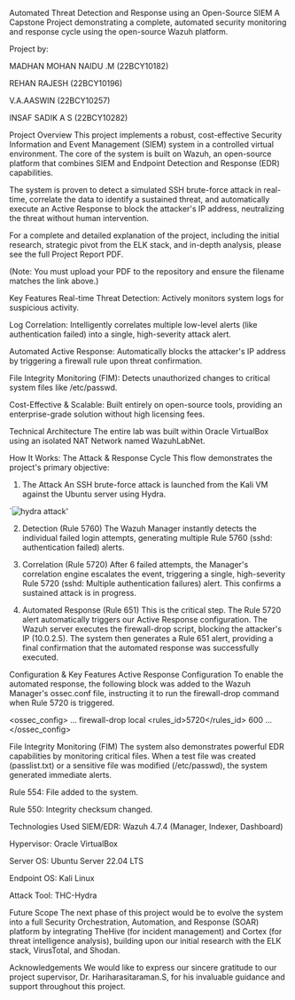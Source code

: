 Automated Threat Detection and Response using an Open-Source SIEM
A Capstone Project demonstrating a complete, automated security monitoring and response cycle using the open-source Wazuh platform.

Project by:

MADHAN MOHAN NAIDU .M (22BCY10182)

REHAN RAJESH (22BCY10196)

V.A.AASWIN (22BCY10257)

INSAF SADIK A S (22BCY10282)

Project Overview
This project implements a robust, cost-effective Security Information and Event Management (SIEM) system in a controlled virtual environment. The core of the system is built on Wazuh, an open-source platform that combines SIEM and Endpoint Detection and Response (EDR) capabilities.

The system is proven to detect a simulated SSH brute-force attack in real-time, correlate the data to identify a sustained threat, and automatically execute an Active Response to block the attacker's IP address, neutralizing the threat without human intervention.

For a complete and detailed explanation of the project, including the initial research, strategic pivot from the ELK stack, and in-depth analysis, please see the full Project Report PDF.

(Note: You must upload your PDF to the repository and ensure the filename matches the link above.)

Key Features
Real-time Threat Detection: Actively monitors system logs for suspicious activity.

Log Correlation: Intelligently correlates multiple low-level alerts (like authentication failed) into a single, high-severity attack alert.

Automated Active Response: Automatically blocks the attacker's IP address by triggering a firewall rule upon threat confirmation.

File Integrity Monitoring (FIM): Detects unauthorized changes to critical system files like /etc/passwd.

Cost-Effective & Scalable: Built entirely on open-source tools, providing an enterprise-grade solution without high licensing fees.

Technical Architecture
The entire lab was built within Oracle VirtualBox using an isolated NAT Network named WazuhLabNet.

How It Works: The Attack & Response Cycle
This flow demonstrates the project's primary objective:

1. The Attack
An SSH brute-force attack is launched from the Kali VM against the Ubuntu server using Hydra.

`![hydra attack](https://github.com/user-attachments/assets/00d47f3d-51a4-4f33-a53a-a4fe72bd341d)'

2. Detection (Rule 5760)
The Wazuh Manager instantly detects the individual failed login attempts, generating multiple Rule 5760 (sshd: authentication failed) alerts.


3. Correlation (Rule 5720)
After 6 failed attempts, the Manager's correlation engine escalates the event, triggering a single, high-severity Rule 5720 (sshd: Multiple authentication failures) alert. This confirms a sustained attack is in progress.


4. Automated Response (Rule 651)
This is the critical step. The Rule 5720 alert automatically triggers our Active Response configuration. The Wazuh server executes the firewall-drop script, blocking the attacker's IP (10.0.2.5). The system then generates a Rule 651 alert, providing a final confirmation that the automated response was successfully executed.



Configuration & Key Features
Active Response Configuration
To enable the automated response, the following block was added to the Wazuh Manager's ossec.conf file, instructing it to run the firewall-drop command when Rule 5720 is triggered.

<ossec_config>
  ...
  <active-response>
    <command>firewall-drop</command>
    <location>local</location>
    <rules_id>5720</rules_id>
    <timeout>600</timeout>
  </active-response>
  ...
</ossec_config>

File Integrity Monitoring (FIM)
The system also demonstrates powerful EDR capabilities by monitoring critical files. When a test file was created (passlist.txt) or a sensitive file was modified (/etc/passwd), the system generated immediate alerts.

Rule 554: File added to the system.

Rule 550: Integrity checksum changed.


Technologies Used
SIEM/EDR: Wazuh 4.7.4 (Manager, Indexer, Dashboard)

Hypervisor: Oracle VirtualBox

Server OS: Ubuntu Server 22.04 LTS

Endpoint OS: Kali Linux

Attack Tool: THC-Hydra

Future Scope
The next phase of this project would be to evolve the system into a full Security Orchestration, Automation, and Response (SOAR) platform by integrating TheHive (for incident management) and Cortex (for threat intelligence analysis), building upon our initial research with the ELK stack, VirusTotal, and Shodan.

Acknowledgements
We would like to express our sincere gratitude to our project supervisor, Dr. Hariharasitaraman.S, for his invaluable guidance and support throughout this project.
